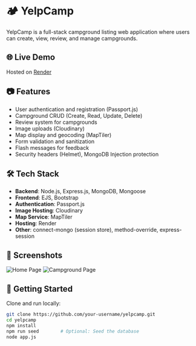 # 🏕️ YelpCamp

YelpCamp is a full-stack campground listing web application where users can create, view, review, and manage campgrounds.

## 🌐 Live Demo
Hosted on [Render](https://yelpcamp-wvq6.onrender.com/)

## 📷 Features
- User authentication and registration (Passport.js)
- Campground CRUD (Create, Read, Update, Delete)
- Review system for campgrounds
- Image uploads (Cloudinary)
- Map display and geocoding (MapTiler)
- Form validation and sanitization
- Flash messages for feedback
- Security headers (Helmet), MongoDB Injection protection

## 🛠️ Tech Stack
- **Backend**: Node.js, Express.js, MongoDB, Mongoose
- **Frontend**: EJS, Bootstrap
- **Authentication**: Passport.js
- **Image Hosting**: Cloudinary
- **Map Service**: MapTiler
- **Hosting**: Render
- **Other**: connect-mongo (session store), method-override, express-session

## 📸 Screenshots
![Home Page](screenshots/home.png)
![Campground Page](screenshots/campground.png)

## 🚀 Getting Started

Clone and run locally:

```bash
git clone https://github.com/your-username/yelpcamp.git
cd yelpcamp
npm install
npm run seed        # Optional: Seed the database
node app.js
